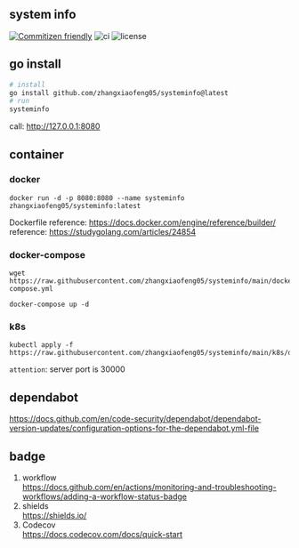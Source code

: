## system info
[![Commitizen friendly](https://img.shields.io/badge/commitizen-friendly-brightgreen.svg)](http://commitizen.github.io/cz-cli/)
![ci](https://github.com/zhangxiaofeng05/systeminfo/actions/workflows/ci.yml/badge.svg?branch=main)
![license](https://img.shields.io/github/license/zhangxiaofeng05/systeminfo)
<!-- [![codecov](https://codecov.io/gh/zhangxiaofeng05/systeminfo/branch/main/graph/badge.svg?token=OAQ31EUR2N)](https://codecov.io/gh/zhangxiaofeng05/systeminfo) -->

## go install
```bash
# install
go install github.com/zhangxiaofeng05/systeminfo@latest
# run
systeminfo
```
call: http://127.0.0.1:8080

## container
### docker
```
docker run -d -p 8080:8080 --name systeminfo zhangxiaofeng05/systeminfo:latest
```

Dockerfile reference: https://docs.docker.com/engine/reference/builder/  
reference: https://studygolang.com/articles/24854

### docker-compose
```
wget https://raw.githubusercontent.com/zhangxiaofeng05/systeminfo/main/docker-compose.yml

docker-compose up -d
```
### k8s
```
kubectl apply -f https://raw.githubusercontent.com/zhangxiaofeng05/systeminfo/main/k8s/deployment.yaml
```
`attention`: server port is 30000

## dependabot

https://docs.github.com/en/code-security/dependabot/dependabot-version-updates/configuration-options-for-the-dependabot.yml-file

## badge
1. workflow  
https://docs.github.com/en/actions/monitoring-and-troubleshooting-workflows/adding-a-workflow-status-badge
2. shields  
https://shields.io/
3. Codecov  
https://docs.codecov.com/docs/quick-start  

